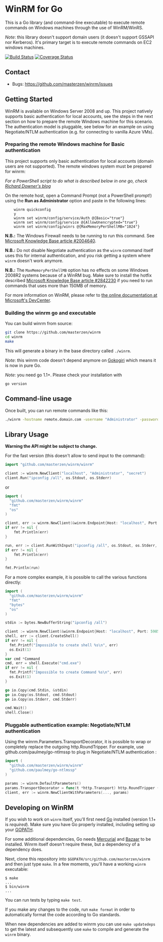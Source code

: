 # WinRM for Go

This is a Go library (and command-line executable) to execute remote commands on Windows machines through
the use of WinRM/WinRS.

_Note_: this library doesn't support domain users (it doesn't support GSSAPI nor Kerberos). It's primary target is to execute remote commands on EC2 windows machines.

[![Build Status](https://travis-ci.org/masterzen/winrm.svg?branch=master)](https://travis-ci.org/masterzen/winrm)
[![Coverage Status](https://coveralls.io/repos/masterzen/winrm/badge.png)](https://coveralls.io/r/masterzen/winrm)

## Contact

- Bugs: https://github.com/masterzen/winrm/issues


## Getting Started
WinRM is available on Windows Server 2008 and up. This project natively supports basic authentication for local accounts, see the steps in the next section on how to prepare the remote Windows machine for this scenario. The authentication model is pluggable, see below for an example on using Negotiate/NTLM authentication (e.g. for connecting to vanilla Azure VMs).

### Preparing the remote Windows machine for Basic authentication
This project supports only basic authentication for local accounts (domain users are not supported). The remote windows system must be prepared for winrm:

_For a PowerShell script to do what is described below in one go, check [Richard Downer's blog](http://www.frontiertown.co.uk/2011/12/overthere-control-windows-from-java/)_

On the remote host, open a Command Prompt (not a PowerShell prompt!) using the __Run as Administrator__ option and paste in the following lines:

		winrm quickconfig
		y
		winrm set winrm/config/service/Auth @{Basic="true"}
		winrm set winrm/config/service @{AllowUnencrypted="true"}
		winrm set winrm/config/winrs @{MaxMemoryPerShellMB="1024"}

__N.B.:__ The Windows Firewall needs to be running to run this command. See [Microsoft Knowledge Base article #2004640](http://support.microsoft.com/kb/2004640).

__N.B.:__ Do not disable Negotiate authentication as the `winrm` command itself uses this for internal authentication, and you risk getting a system where `winrm` doesn't work anymore.

__N.B.:__ The `MaxMemoryPerShellMB` option has no effects on some Windows 2008R2 systems because of a WinRM bug. Make sure to install the hotfix described [Microsoft Knowledge Base article #2842230](http://support.microsoft.com/kb/2842230) if you need to run commands that uses more than 150MB of memory.

For more information on WinRM, please refer to <a href="http://msdn.microsoft.com/en-us/library/windows/desktop/aa384426(v=vs.85).aspx">the online documentation at Microsoft's DevCenter</a>.

### Building the winrm go and executable

You can build winrm from source:

```sh
git clone https://github.com/masterzen/winrm
cd winrm
make
```

This will generate a binary in the base directory called `./winrm`.

_Note_: this winrm code doesn't depend anymore on [Gokogiri](https://github.com/moovweb/gokogiri) which means it is now in pure Go.

_Note_: you need go 1.1+. Please check your installation with

```
go version
```

## Command-line usage

Once built, you can run remote commands like this:

```sh
./winrm -hostname remote.domain.com -username "Administrator" -password "secret" "ipconfig /all"
```

## Library Usage

**Warning the API might be subject to change.**

For the fast version (this doesn't allow to send input to the command):

```go
import "github.com/masterzen/winrm/winrm"

client := winrm.NewClient("localhost", "Administrator", "secret")
client.Run("ipconfig /all", os.Stdout, os.Stderr)
```

or
```go
import (
  "github.com/masterzen/winrm/winrm"
  "fmt"
  "os"
)

client, err := winrm.NewClient(&winrm.Endpoint{Host: "localhost", Port: 5985, HTTPS: false, Insecure: false}, "Administrator", "secret")
if err != nil {
	fmt.Println(err)
}

run, err := client.RunWithInput("ipconfig /all", os.Stdout, os.Stderr, os.Stdin)
if err != nil {
	fmt.Println(err)
}

fmt.Println(run)
```

For a more complex example, it is possible to call the various functions directly:

```go
import (
  "github.com/masterzen/winrm/winrm"
  "fmt"
  "bytes"
  "os"
)

stdin := bytes.NewBufferString("ipconfig /all")

client := winrm.NewClient(&winrm.Endpoint{Host: "localhost", Port: 5985, HTTPS: false, Insecure: false}, "Administrator", "secret")
shell, err := client.CreateShell()
if err != nil {
  fmt.Printf("Impossible to create shell %s\n", err)
  os.Exit(1)
}
var cmd *Command
cmd, err = shell.Execute("cmd.exe")
if err != nil {
  fmt.Printf("Impossible to create Command %s\n", err)
  os.Exit(1)
}

go io.Copy(cmd.Stdin, &stdin)
go io.Copy(os.Stdout, cmd.Stdout)
go io.Copy(os.Stderr, cmd.Stderr)

cmd.Wait()
shell.Close()
```

### Pluggable authentication example: Negotiate/NTLM authentication
Using the winrm.Parameters.TransportDecorator, it is possible to wrap or completely replace the outgoing http.RoundTripper. For example, use github.com/paulmey/go-ntlmssp to plug in Negotiate/NTLM authentication :

```go
import (
  "github.com/masterzen/winrm/winrm"
  "github.com/paulmey/go-ntlmssp"
)

params := winrm.DefaultParameters()
params.TransportDecorator = func(t *http.Transport) http.RoundTripper { return ntlmssp.Negotiator{t} }
client, err := winrm.NewClientWithParameters(..., params)
```

## Developing on WinRM

If you wish to work on `winrm` itself, you'll first need [Go](http://golang.org)
installed (version 1.1+ is _required_). Make sure you have Go properly installed,
including setting up your [GOPATH](http://golang.org/doc/code.html#GOPATH).

For some additional dependencies, Go needs [Mercurial](http://mercurial.selenic.com/)
and [Bazaar](http://bazaar.canonical.com/en/) to be installed.
Winrm itself doesn't require these, but a dependency of a dependency does.

Next, clone this repository into `$GOPATH/src/github.com/masterzen/winrm` and
then just type `make`. In a few moments, you'll have a working `winrm` executable:

```
$ make
...
$ bin/winrm
...
```
You can run tests by typing `make test`.

If you make any changes to the code, run `make format` in order to automatically
format the code according to Go standards.

When new dependencies are added to winrm you can use `make updatedeps` to
get the latest and subsequently use `make` to compile and generate the `winrm` binary.
